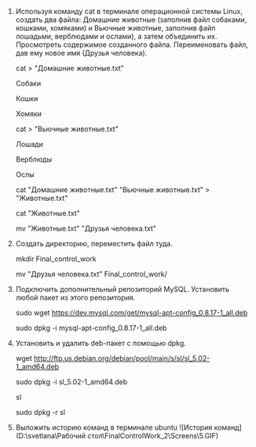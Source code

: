 1. Используя команду cat в терминале операционной системы Linux, создать два файла: Домашние животные (заполнив файл собаками, кошками, хомяками) и Вьючные животные, заполнив файл лошадьми, верблюдами и ослами), а затем объединить их. Просмотреть содержимое созданного файла. Переименовать файл, дав ему новое имя (Друзья человека).

     cat > "Домашние животные.txt"

     Собаки

     Кошки

     Хомяки

     cat > "Вьючные животные.txt"

     Лошади

     Верблюды

     Ослы

     cat "Домашние животные.txt" "Вьючные животные.txt" > "Животные.txt"

     cat "Животные.txt"

     mv "Животные.txt" "Друзья человека.txt"
2. Создать директорию, переместить файл туда.

     mkdir Final_control_work

     mv "Друзья человека.txt" Final_control_work/
3. Подключить дополнительный репозиторий MySQL. Установить любой пакет из этого репозитория.

     sudo wget https://dev.mysql.com/get/mysql-apt-config_0.8.17-1_all.deb

     sudo dpkg -i mysql-apt-config_0.8.17-1_all.deb
4. Установить и удалить deb-пакет с помощью dpkg.

     wget http://ftp.us.debian.org/debian/pool/main/s/sl/sl_5.02-1_amd64.deb

     sudo dpkg -i sl_5.02-1_amd64.deb

     sl

     sudo dpkg -r sl
5. Выложить историю команд в терминале ubuntu
![История команд](D:\svetlana\Рабочий стол\FinalControlWork_2\Screens\5.GIF)

